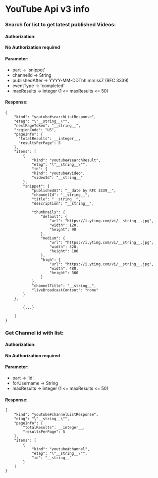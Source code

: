 # YouTube Api v3 info

### Search for list to get latest published Videos:

#### Authorization:
__No Authorization required__

#### Parameter:
   * part -> 'snippet'
   * channelId -> String
   * publishedAfter -> YYYY-MM-DDThh:mm:ssZ (RFC 3339)
   * eventType -> 'completed'
   * maxResults -> integer (1 <= maxResults <= 50)

#### Response:
    {
        "kind": "youtube#searchListResponse",
        "etag": "\"__string__\"",
        "nextPageToken": "__string__",
        "regionCode": "US",
        "pageInfo": {
          "totalResults": __integer__,
          "resultsPerPage": 5
        },
        "items": [
            {
                "kind": "youtube#searchResult",
                "etag": "\"__string__\"",
                "id": {
                "kind": "youtube#video",
                "videoId": "__string__"
            },
            "snippet": {
                "publishedAt": "__date by RFC 3339__",
                "channelId": "__string__",
                "title": "__string__",
                "description": "__string__",

                "thumbnails": {
                    "default": {
                        "url": "https://i.ytimg.com/vi/__string__.jpg",
                        "width": 120,
                        "height": 90
                    },
                    "medium": {
                        "url": "https://i.ytimg.com/vi/__string__.jpg",
                        "width": 320,
                        "height": 180
                    },
                    "high": {
                        "url": "https://i.ytimg.com/vi/__string__.jpg",
                        "width": 480,
                        "height": 360
                    }
                },
                "channelTitle": "__string__",
                "liveBroadcastContent": "none"
            }
        },

            {...}

        ]
    }

### Get Channel id with list:

#### Authorization:
__No Authorization required__

#### Parameter:
   * part -> 'id'
   * forUsername -> String
   * maxResults -> integer (1 <= maxResults <= 50)

#### Response:
    {
        "kind": "youtube#channelListResponse",
        "etag": "\"__string__\"",
        "pageInfo": {
            "totalResults": __integer__,
            "resultsPerPage": 5
        },
        "items": [
            {
                "kind": "youtube#channel",
                "etag": "\"__string__\"",
                "id": "__string__"
            }
        ]
    }
